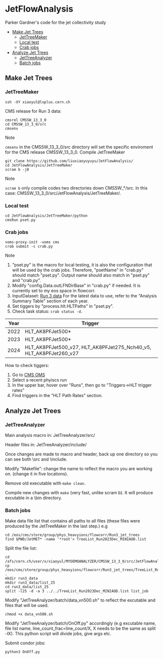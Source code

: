 # JetFlowAnalysis
Parker Gardner's code for the jet collectivity study

- [Make Jet Trees](#make-jet-trees)
  - [JetTreeMaker](#jettreemaker)
  - [Local test](#local-test)
  - [Crab jobs](#crab-jobs)
- [Analyze Jet Trees](#analyze-jet-trees) 
  - [JetTreeAnalyzer](#jettreeanalyzer)
  - [Batch jobs](#batch-jobs)
   
## Make Jet Trees
### JetTreeMaker
```Linux
ssh -XY xiaoyul@lxplus.cern.ch
```
CMS release for Run 3 data:
```Linux
cmsrel CMSSW_13_3_0
cd CMSSW_13_3_0/src
cmsenv
```  
>[!Note] 
>`cmsenv` in the CMSSW_13_3_0/src directory will set the specific enviroment for the CMS release CMSSW_13_3_0.
Compile JetTreeMaker
```Linux
git clone https://github.com/liuxiaoyuyuyu/JetFlowAnalysis/
cd JetFlowAnalysis/JetTreeMaker
scram b -j8
```  
>[!Note] 
>`scram b` only compile codes two directories down CMSSW_*/src. In this case: CMSSW_13_3_0/src/JetFlowAnalysis/JetTreeMaker/.

### Local test
```Linux
cd JetFlowAnalysis/JetTreeMaker/python
cmsRun pset.py
```  
### Crab jobs 
```Linux
voms-proxy-init -voms cms
crab submit -c crab.py
```
>[!Note] 
>1. "pset.py" is the macro for local testing, it is also the configuration that will be used by the crab jobs. Therefore, "psetName" in "crab.py" should match "pset.py". Output name should also match in "pset.py" and "crab.py".
>2. Modify "config.Data.outLFNDirBase" in "crab.py" if needed. It is currently set to my eos space in flowcorr. 
>3. InputDataset:
>[Run 3 data](https://twiki.cern.ch/twiki/bin/viewauth/CMS/PdmVRun3Analysis#Year_2024)
>For the latest data to use, refer to the "Analysis Summary Table" section of each year.
>5. Set tiggers by "process.hlt.HLTPaths" in "pset.py".
>6. Check task status: `crab status -d`.

| Year   | Trigger   |
|------------|------------|
| 2022| HLT_AK8PFJet500*| 
| 2023| HLT_AK8PFJet500*| 
| 2024|HLT_AK8PFJet500_v27, HLT_AK8PFJet275_Nch40_v5, HLT_AK8PFJet260_v27 | 

How to check tiggers:
1. Go to [CMS OMS](https://cmsoms.cern.ch/cms/run_3/index)
2. Select a recent phyiscs run
3. In the upper bar, hover over "Runs", then go to "Triggers->HLT trigger rates"
4. Find triggers in the "HLT Path Rates" section.

## Analyze Jet Trees
### JetTreeAnalyzer
Main analysis macro in: JetTreeAnalyzer/src/

Header files in: JetTreeAnalyzer/include/ 
<!--
Macros in src/
Main macro( list of files, job number 1-N)
    loads root file
    2PC, jet multiplicity, save histograms
    Line 136-137 comment out
        MC corrections
    Line 141-144 comment out
        HLT efficiency

    Line 79 
    Line 149 Main code starts

Header file
    include/
    3 header files: coordinate tools, constants, Tree details
-->    
Once changes are made to macro and header, back up one directory so you can see both \src and \include. 

Modify "Makefile": change the name to reflect the macro you are working on. (change it in five locations).

Remove old executable with `make clean`. 

Compile new changes with `make` (very fast, unlike scram b). It will produce excutable in a \bin directory.

### Batch jobs
Make data file list that contains all paths to all files (these files were produced by the JetTreeMaker in the last step.)
e.g
```
cd /eos/cms/store/group/phys_heavyions/flowcorr/Run3_jet_trees
find $PWD/JetMET* -name '*root'> TreeList_Run2023Dec_MINIAOD.list
```
Split the file list:
```
cd /afs/cern.ch/user/x/xiaoyul/MYDEMOANALYZER/CMSSW_13_3_0/src/JetFlowAnalysis/JetTreeAnalyzer/batch/
cp /eos/cms/store/group/phys_heavyions/flowcorr/Run3_jet_trees/TreeList_Run2023Dec_MINIAOD.list .
mkdir run3_data
mkdir run3_data/list_25
cd run3_data/list_25
split -l25 -d -a 3 ../../TreeList_Run2023Dec_MINIAOD.list list_job
```

Modify "JetTreeAnalyzer/batch/data_vn500.sh" to reflect the excutable and files that will be used. 
```
chmod +x data_vn500.sh
```

Modify "JetTreeAnalyzer/batch/OnOff.py" accordingly (e.g excutable name, file list name, line_count_frac=line_count/X, X needs to be the same as split -lX). This python script will divide jobs, give args etc. 

Submit condor jobs:
```Linux
python3 OnOff.py
```


